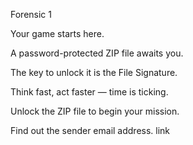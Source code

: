 Forensic 1

Your game starts here.

A password-protected ZIP file awaits you.

The key to unlock it is the File Signature.  

Think fast, act faster — time is ticking.

Unlock the ZIP file to begin your mission.

Find out the sender email address. link

